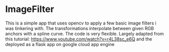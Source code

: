 # ImageFilter
This is a simple app that uses opencv to apply a few basic image filters i was tinkering with. The transformations interpolate between given RGB anchors with a spline curve. The code is very flexible. Largely adapted from this tutorial: https://www.youtube.com/watch?v=r4L38sc_e6Q and the deployed as a flask app on google cloud app engine
